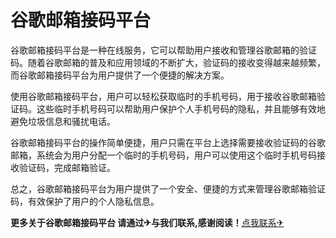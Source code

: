 # 谷歌邮箱接码平台

谷歌邮箱接码平台是一种在线服务，它可以帮助用户接收和管理谷歌邮箱的验证码。随着谷歌邮箱的普及和应用领域的不断扩大，验证码的接收变得越来越频繁，而谷歌邮箱接码平台为用户提供了一个便捷的解决方案。

使用谷歌邮箱接码平台，用户可以轻松获取临时的手机号码，用于接收谷歌邮箱验证码。这些临时手机号码可以帮助用户保护个人手机号码的隐私，并且能够有效地避免垃圾信息和骚扰电话。

谷歌邮箱接码平台的操作简单便捷，用户只需在平台上选择需要接收验证码的谷歌邮箱，系统会为用户分配一个临时的手机号码，用户可以使用这个临时手机号码接收验证码，完成邮箱验证。

总之，谷歌邮箱接码平台为用户提供了一个安全、便捷的方式来管理谷歌邮箱验证码，有效保护了用户的个人隐私信息。

**更多关于谷歌邮箱接码平台 请通过✈与我们联系,感谢阅读！**[点我联系✈](https://www.G208.com)